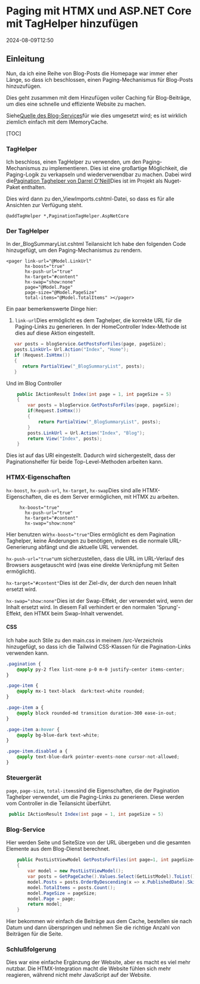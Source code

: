 # Paging mit HTMX und ASP.NET Core mit TagHelper hinzufügen

<!--category-- ASP.NET, HTMX -->
<datetime class="hidden">2024-08-09T12:50</datetime>

## Einleitung

Nun, da ich eine Reihe von Blog-Posts die Homepage war immer eher Länge, so dass ich beschlossen, einen Paging-Mechanismus für Blog-Posts hinzuzufügen.

Dies geht zusammen mit dem Hinzufügen voller Caching für Blog-Beiträge, um dies eine schnelle und effiziente Website zu machen.

Siehe[Quelle des Blog-Services](https://github.com/scottgal/mostlylucidweb/blob/main/Mostlylucid/Services/Markdown/MarkdownBlogService.cs)für wie dies umgesetzt wird; es ist wirklich ziemlich einfach mit dem IMemoryCache.

[TOC]

### TagHelper

Ich beschloss, einen TagHelper zu verwenden, um den Paging-Mechanismus zu implementieren. Dies ist eine großartige Möglichkeit, die Paging-Logik zu verkapseln und wiederverwendbar zu machen.
Dabei wird die[Pagination Taghelper von Darrel O'Neill](https://github.com/darrel-oneil/PaginationTagHelper)Dies ist im Projekt als Nuget-Paket enthalten.

Dies wird dann zu den_ViewImports.cshtml-Datei, so dass es für alle Ansichten zur Verfügung steht.

```razor
@addTagHelper *,PaginationTagHelper.AspNetCore
```

### Der TagHelper

In der_BlogSummaryList.cshtml Teilansicht Ich habe den folgenden Code hinzugefügt, um den Paging-Mechanismus zu rendern.

```razor
<pager link-url="@Model.LinkUrl"
       hx-boost="true"
       hx-push-url="true"
       hx-target="#content"
       hx-swap="show:none"
       page="@Model.Page"
       page-size="@Model.PageSize"
       total-items="@Model.TotalItems" ></pager>
```

Ein paar bemerkenswerte Dinge hier:

1. `link-url`Dies ermöglicht es dem Taghelper, die korrekte URL für die Paging-Links zu generieren. In der HomeController Index-Methode ist dies auf diese Aktion eingestellt.

```csharp
   var posts = blogService.GetPostsForFiles(page, pageSize);
   posts.LinkUrl= Url.Action("Index", "Home");
   if (Request.IsHtmx())
   {
      return PartialView("_BlogSummaryList", posts);
   }
```

Und im Blog Controller

```csharp
    public IActionResult Index(int page = 1, int pageSize = 5)
    {
        var posts = blogService.GetPostsForFiles(page, pageSize);
        if(Request.IsHtmx())
        {
            return PartialView("_BlogSummaryList", posts);
        }
        posts.LinkUrl = Url.Action("Index", "Blog");
        return View("Index", posts);
    }
```

Dies ist auf das URl eingestellt. Dadurch wird sichergestellt, dass der Paginationshelfer für beide Top-Level-Methoden arbeiten kann.

### HTMX-Eigenschaften

`hx-boost`, `hx-push-url`, `hx-target`, `hx-swap`Dies sind alle HTMX-Eigenschaften, die es dem Server ermöglichen, mit HTMX zu arbeiten.

```razor
     hx-boost="true"
       hx-push-url="true"
       hx-target="#content"
       hx-swap="show:none"
```

Hier benutzen wir`hx-boost="true"`Dies ermöglicht es dem Pagination Taghelper, keine Änderungen zu benötigen, indem es die normale URL-Generierung abfängt und die aktuelle URL verwendet.

`hx-push-url="true"`um sicherzustellen, dass die URL im URL-Verlauf des Browsers ausgetauscht wird (was eine direkte Verknüpfung mit Seiten ermöglicht).

`hx-target="#content"`Dies ist der Ziel-div, der durch den neuen Inhalt ersetzt wird.

`hx-swap="show:none"`Dies ist der Swap-Effekt, der verwendet wird, wenn der Inhalt ersetzt wird. In diesem Fall verhindert er den normalen 'Sprung'-Effekt, den HTMX beim Swap-Inhalt verwendet.

#### CSS

Ich habe auch Stile zu den main.css in meinem /src-Verzeichnis hinzugefügt, so dass ich die Tailwind CSS-Klassen für die Pagination-Links verwenden kann.

```css
.pagination {
    @apply py-2 flex list-none p-0 m-0 justify-center items-center;
}

.page-item {
    @apply mx-1 text-black  dark:text-white rounded;
}

.page-item a {
    @apply block rounded-md transition duration-300 ease-in-out;
}

.page-item a:hover {
    @apply bg-blue-dark text-white;
}

.page-item.disabled a {
    @apply text-blue-dark pointer-events-none cursor-not-allowed;
}

```

### Steuergerät

`page`, `page-size`, `total-items`sind die Eigenschaften, die der Pagination Taghelper verwendet, um die Paging-Links zu generieren.
Diese werden vom Controller in die Teilansicht überführt.

```csharp
 public IActionResult Index(int page = 1, int pageSize = 5)
```

### Blog-Service

Hier werden Seite und SeiteSize von der URL übergeben und die gesamten Elemente aus dem Blog-Dienst berechnet.

```csharp
    public PostListViewModel GetPostsForFiles(int page=1, int pageSize=10)
    {
        var model = new PostListViewModel();
        var posts = GetPageCache().Values.Select(GetListModel).ToList();
        model.Posts = posts.OrderByDescending(x => x.PublishedDate).Skip((page - 1) * pageSize).Take(pageSize).ToList();
        model.TotalItems = posts.Count();
        model.PageSize = pageSize;
        model.Page = page;
        return model;
    }
```

Hier bekommen wir einfach die Beiträge aus dem Cache, bestellen sie nach Datum und dann überspringen und nehmen Sie die richtige Anzahl von Beiträgen für die Seite.

### Schlußfolgerung

Dies war eine einfache Ergänzung der Website, aber es macht es viel mehr nutzbar. Die HTMX-Integration macht die Website fühlen sich mehr reagieren, während nicht mehr JavaScript auf der Website.